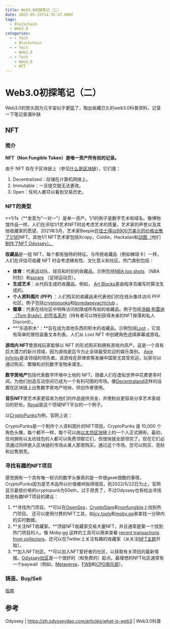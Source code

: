 ```yaml
---
title: Web3.0初探笔记（二）
date: 2022-05-22T14:35:37.000Z
tags:
  - Blockchain
  - Web3.0
categories:
  - - Tech
    - Blockchain
  - - Tech
    - Web3.0
  - - Tech
    - Web3.0
    - NFT
---
```


# Web3.0初探笔记（二）

Web3.0的势头因为元宇宙似乎更猛了，掏出收藏已久的web3.0科普资料，记录一下笔记查漏补缺

## NFT

### 简介

**NFT（Non Fungible Token）是唯一资产所有权的记录。**

由于 NFT 存在于区块链上（参见[什么是区块链](https://zh.odysseydao.com/articles/what-is-blockchain)），它们是：

1. Decentralized：存储在计算机网络上。
2. Immutable：一旦提交就无法更改。
3. Open：任何人都可以看到交易历史。

### NFT的类型

\*\*1/1s（\*\*发音为"一对一"）是单一资产。1/1的例子是数字艺术和域名。像博物馆作品一样，人们在评估1/1艺术NFT时会考虑艺术的质量，艺术家的声誉以及其他收藏家的愿望。2021年3月，艺术家Beeple[在佳士得以6900万美元的价格出售了1/1的](https://www.theverge.com/2021/3/11/22325054/beeple-christies-nft-sale-cost-everydays-69-million)NFT。其他1/1 NFT艺术家包括Xcopy，Coldie，Hackatao和[动图（](https://foundation.app/@motionscape)他们[制作了NFT Odyssey）。](https://foundation.app/@motionscape/\~/114984)

**收藏品**是一组 NFT，每个都有独特的特征。与传统收藏品（例如棒球卡）一样，人们在评估可收藏 NFT 时会考虑稀有性、文化意义和社区。热门类别包括：

* **体育**：代表运动队、球员和时刻的收藏品。示例包括[NBA top shots](https://nbatopshot.com/?c=COLLECTORS\&utm\_source=google\&utm\_medium=paid\_search\&utm\_campaign=within\_search\_brand\_exclusionlist\&utm\_term=nba+top+shot\&gclid=Cj0KCQjwqKuKBhCxARIsACf4XuFVSizuNBmh7fH7qEYs1hvCl-TCM9KALrBIfrhXyTVczHeX8SsC7rAaAkaWEALw\_wcB\&gclsrc=aw.ds) （NBA 时刻）和[sorare](https://sorare.com/) （足球运动员）。
* **生成艺术**：从代码生成的收藏品。例如， [Art Blocks](https://artblocks.io/learn)是由程序员编写的算法生成的。
* **个人资料图片 (PFP)** ：人们购买的收藏品来代表他们的在线头像并访问 PFP 社区。例子包括[cryptopunks](https://www.larvalabs.com/cryptopunks)和[boredapeyachtclub](https://opensea.io/collection/boredapeyachtclub) 。
* **徽章**：代表在线社区中特殊访问权限或所有权的收藏品。例子包括[汤姆·布雷迪（Tom Brady）的签名系列](https://autograph.io/details/60fba00ed61cd2000f4723f5/nft)（持有者可以特别获得未来的NFT掉落和私人Discord）。
* \*\*"乐高积木"：\*\*旨在成为其他东西的积木的收藏品。示例包括[Loot](https://opensea.io/collection/lootproject) ，它具有简单的冒险装备文本列表。人们从 Loot NFT 中创建角色选择屏幕或游戏。

**游戏内 NFT**使游戏玩家能够以 NFT 的形式购买和拥有游戏内资产。这是一个具有巨大潜力的新兴领域，因为游戏是迄今为止全球最受欢迎的娱乐类别。 [Axie Infinity](https://axieinfinity.com/)是该领域的领先者。该游戏在菲律宾等发展中国家尤其受欢迎，玩家可以通过购买、繁殖和对抗数字宠物来谋生。

**数字房地产**包括代表数字环境中土地的 NFT。随着人们在虚拟世界中花费更多时间，为他们创造互动空间已成为一个有利可图的市场。像[Decentraland](https://decentraland.org/)这样的设置在区块链上出售数字房地产地块，供创作者使用。

**音乐NFT**使艺术家更容易为他们的作品提供资金，并使粉丝更容易分享艺术家成功的好处。[Royal](https://royal.io/)是这个领域NFT平台的一个例子。

以[CryptoPunks](https://www.odysseydao.com/articles/why-buy-nfts#appreciate\_art)为例，官网上说：

CryptoPunks是一个制作个人资料图片的NFT项目。CryptoPunks 是 10,000 个角色头像，每个都不一样，每个可以由[以太坊区块](https://en.wikipedia.org/wiki/Ethereum)链上的一个人正式拥有。最初，任何拥有以太坊钱包的人都可以免费领取它们，但很快就全部领完了。现在它们必须通过同样嵌入区块链的市场从某人那里购买。通过这个市场，您可以购买、竞标和出售朋克。

### 寻找有趣的NFT项目

感觉拥有一个具有唯一标识的数字头像真的是一件很geek很酷的事情，CryptoPunks因为是艺术品所以价值被哄抬得很高，到2022/5/22日为止，官网显示最低价格的cryptopunk为50eth，过于昂贵了，不过Odyssey也有给出寻找其他有趣NFT项目的建议：

1. \*\*寻找热门项目。\*\*可以在[OpenSea](https://opensea.io/)，[CryptoSlam](https://cryptoslam.io/)和[nonfungible](https://nonfungible.com/)上找到热门项目。 还可以使用付费的NFT工具，如[icy tools](https://icy.tools/)和[moby.gg](https://moby.gg/)来查找一分钟内的实时数据。
2. \*\*关注NFT收藏家。\*\*顶级NFT收藏家交易大量NFT，并且通常是第一个找到热门项目的人。像 Moby.gg 这样的工具可以用来查看 [recent transactions from collectors](https://moby.gg/?tab=Whales)。还可以在Twitter上关注有趣的收藏家（从关注[NFT主题](https://twitter.com/i/topics/1369311988040355840)开始）。
3. \*\*加入NFT社区。\*\*可以加入NFT爱好者的社区，以获取有关项目的最新情报。[Odyssey社区](https://discord.com/invite/82Ybt6BCFg)是一个很好的（和免费的）起点。最理想的NFT社区通常有一个paywall（例如，[Metaverse](https://twitter.com/Metaverse\_HQ)，[FWB](https://twitter.com/FWBtweets)和[CPG俱乐部](https://twitter.com/CPGclub)）。

### 铸造、Buy/Sell

[指南](https://zh.odysseydao.com/articles/how-to-mint-nfts)

## 参考

Odyssey | https://zh.odysseydao.com/articles/what-is-web3 | Web3.0科普
